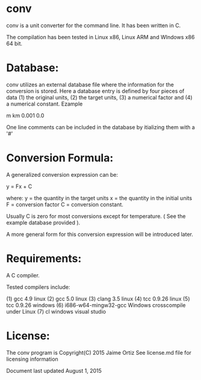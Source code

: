 conv
====

conv is a unit converter for the command line. It has been written in C.

The compilation has been tested in Linux x86, Linux ARM and WIndows x86 64 bit.

Database:
=========

conv utilizes an external database file where the information for the conversion is stored. Here a database entry is defined by four pieces of data (1) the original units, (2) the target units, (3) a numerical factor and (4) a numerical constant. Ezample

m   km   0.001    0.0


One line comments can be included in the database by itializing them with a '#'


Conversion Formula:
===================

A generalized conversion expression can be:

y = Fx + C

where:
y = the quantity in the target units
x = the quantity in the initial units
F = conversion factor
C = conversion constant.

Usually C is zero for most conversions except for temperature. ( See the example database provided ).

A more general form for this conversion expression will be introduced later.


Requirements:
=============

A C compiler.

Tested compilers include:

(1) gcc 4.9 linux
(2) gcc 5.0 linux
(3) clang 3.5 linux
(4) tcc 0.9.26 linux
(5) tcc 0.9.26 windows
(6) i686-w64-mingw32-gcc Windows crosscompile under Linux
(7) cl windows visual studio

License:
========

The conv program is Copyright(C) 2015 Jaime Ortiz
See license.md file for licensing information

Document last updated August 1, 2015


